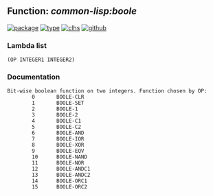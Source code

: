 ## Function: ***common-lisp:boole***
[![package](https://img.shields.io/badge/Package-COMMON--LISP-5f9ea0.svg?style=social&colorA=999999)](../) [![type](https://img.shields.io/badge/Type-Function-5f9ea0.svg?style=social&colorA=999999)](../#function) [![clhs](https://img.shields.io/badge/CLHS-BOOLE-5f9ea0.svg?style=social&colorA=999999)](http://www.lispworks.com/documentation/HyperSpec/Body/f_boole.htm) [![github](https://img.shields.io/badge/GitHub-View_the_source-5f9ea0.svg?style=social&colorA=999999&logo=github)](https://github.com/sbcl/sbcl/blob/master/src/code/numbers.lisp/) 
### Lambda list
```
(OP INTEGER1 INTEGER2)
```
### Documentation
```
Bit-wise boolean function on two integers. Function chosen by OP:
        0       BOOLE-CLR
        1       BOOLE-SET
        2       BOOLE-1
        3       BOOLE-2
        4       BOOLE-C1
        5       BOOLE-C2
        6       BOOLE-AND
        7       BOOLE-IOR
        8       BOOLE-XOR
        9       BOOLE-EQV
        10      BOOLE-NAND
        11      BOOLE-NOR
        12      BOOLE-ANDC1
        13      BOOLE-ANDC2
        14      BOOLE-ORC1
        15      BOOLE-ORC2
```
